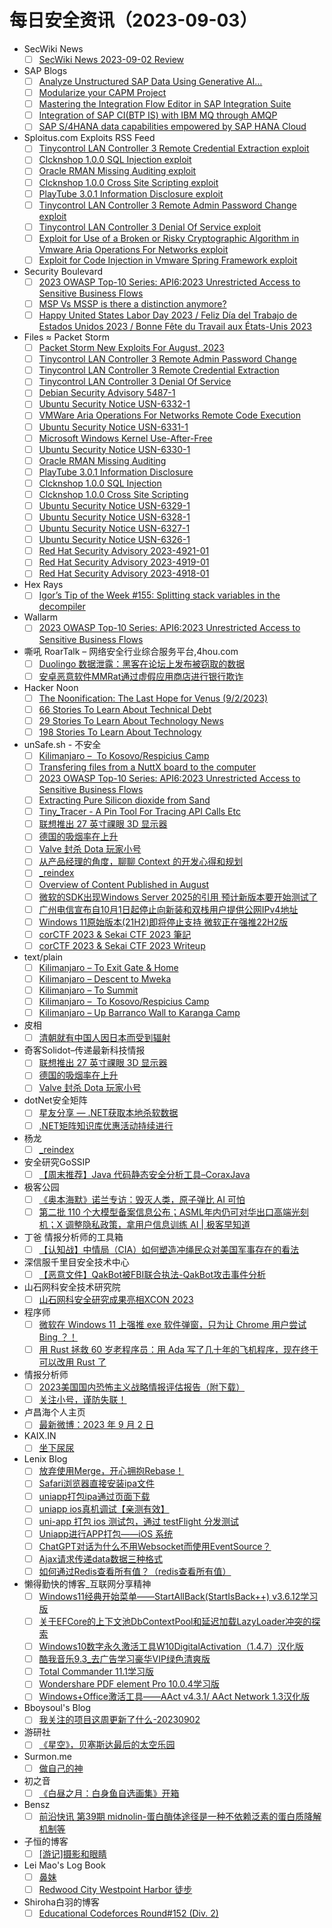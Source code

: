 # 每日安全资讯（2023-09-03）

- SecWiki News
  - [ ] [SecWiki News 2023-09-02 Review](http://www.sec-wiki.com/?2023-09-02)
- SAP Blogs
  - [ ] [Analyze Unstructured SAP Data Using Generative AI…](https://blogs.sap.com/2023/09/02/analyze-unstructured-sap-data-using-generative-ai.../)
  - [ ] [Modularize your CAPM Project](https://blogs.sap.com/2023/09/02/modularize-your-capm-project/)
  - [ ] [Mastering the Integration Flow Editor in SAP Integration Suite](https://blogs.sap.com/2023/09/02/mastering-the-integration-flow-editor-in-sap-integration-suite/)
  - [ ] [Integration of SAP CI(BTP IS) with IBM MQ through AMQP](https://blogs.sap.com/2023/09/02/integration-of-sap-cibtp-is-with-ibm-mq-through-amqp/)
  - [ ] [SAP S/4HANA data capabilities empowered by SAP HANA Cloud](https://blogs.sap.com/2023/09/02/sap-s-4hana-data-capabilities-empowered-by-sap-hana-cloud/)
- Sploitus.com Exploits RSS Feed
  - [ ] [Tinycontrol LAN Controller 3 Remote Credential Extraction exploit](https://sploitus.com/exploit?id=PACKETSTORM:174456&utm_source=rss&utm_medium=rss)
  - [ ] [Clcknshop 1.0.0 SQL Injection exploit](https://sploitus.com/exploit?id=PACKETSTORM:174445&utm_source=rss&utm_medium=rss)
  - [ ] [Oracle RMAN Missing Auditing exploit](https://sploitus.com/exploit?id=PACKETSTORM:174448&utm_source=rss&utm_medium=rss)
  - [ ] [Clcknshop 1.0.0 Cross Site Scripting exploit](https://sploitus.com/exploit?id=PACKETSTORM:174444&utm_source=rss&utm_medium=rss)
  - [ ] [PlayTube 3.0.1 Information Disclosure exploit](https://sploitus.com/exploit?id=PACKETSTORM:174446&utm_source=rss&utm_medium=rss)
  - [ ] [Tinycontrol LAN Controller 3 Remote Admin Password Change exploit](https://sploitus.com/exploit?id=PACKETSTORM:174457&utm_source=rss&utm_medium=rss)
  - [ ] [Tinycontrol LAN Controller 3 Denial Of Service exploit](https://sploitus.com/exploit?id=PACKETSTORM:174455&utm_source=rss&utm_medium=rss)
  - [ ] [Exploit for Use of a Broken or Risky Cryptographic Algorithm in Vmware Aria Operations For Networks exploit](https://sploitus.com/exploit?id=67FD011F-839D-5C22-B64F-6BC1C7C01B17&utm_source=rss&utm_medium=rss)
  - [ ] [Exploit for Code Injection in Vmware Spring Framework exploit](https://sploitus.com/exploit?id=5C9561BE-D9BB-58D0-8E51-09DDD257BC72&utm_source=rss&utm_medium=rss)
- Security Boulevard
  - [ ] [2023 OWASP Top-10 Series: API6:2023 Unrestricted Access to Sensitive Business Flows](https://securityboulevard.com/2023/09/2023-owasp-top-10-series-api62023-unrestricted-access-to-sensitive-business-flows/)
  - [ ] [MSP Vs MSSP is there a distinction anymore?](https://securityboulevard.com/2023/09/msp-vs-mssp-is-there-a-distinction-anymore/)
  - [ ] [Happy United States Labor Day 2023 / Feliz Día del Trabajo de Estados Unidos 2023 / Bonne Fête du Travail aux États-Unis 2023](https://securityboulevard.com/2023/09/happy-united-states-labor-day-2023-feliz-dia-del-trabajo-de-estados-unidos-2023-bonne-fete-du-travail-aux-etats-unis-2023/)
- Files ≈ Packet Storm
  - [ ] [Packet Storm New Exploits For August, 2023](https://packetstormsecurity.com/files/174458/202308-exploits.tgz)
  - [ ] [Tinycontrol LAN Controller 3 Remote Admin Password Change](https://packetstormsecurity.com/files/174457/ZSL-2023-5787.txt)
  - [ ] [Tinycontrol LAN Controller 3 Remote Credential Extraction](https://packetstormsecurity.com/files/174456/ZSL-2023-5786.txt)
  - [ ] [Tinycontrol LAN Controller 3 Denial Of Service](https://packetstormsecurity.com/files/174455/ZSL-2023-5785.txt)
  - [ ] [Debian Security Advisory 5487-1](https://packetstormsecurity.com/files/174454/dsa-5487-1.txt)
  - [ ] [Ubuntu Security Notice USN-6332-1](https://packetstormsecurity.com/files/174453/USN-6332-1.txt)
  - [ ] [VMWare Aria Operations For Networks Remote Code Execution](https://packetstormsecurity.com/files/174452/CVE-2023-34039-main.zip)
  - [ ] [Ubuntu Security Notice USN-6331-1](https://packetstormsecurity.com/files/174451/USN-6331-1.txt)
  - [ ] [Microsoft Windows Kernel Use-After-Free](https://packetstormsecurity.com/files/174450/GS20230902130835.tgz)
  - [ ] [Ubuntu Security Notice USN-6330-1](https://packetstormsecurity.com/files/174449/USN-6330-1.txt)
  - [ ] [Oracle RMAN Missing Auditing](https://packetstormsecurity.com/files/174448/oraclermancf-missing.txt)
  - [ ] [PlayTube 3.0.1 Information Disclosure](https://packetstormsecurity.com/files/174446/playtube301-disclose.txt)
  - [ ] [Clcknshop 1.0.0 SQL Injection](https://packetstormsecurity.com/files/174445/clcknshop100-sql.txt)
  - [ ] [Clcknshop 1.0.0 Cross Site Scripting](https://packetstormsecurity.com/files/174444/clicknshop100-xss.txt)
  - [ ] [Ubuntu Security Notice USN-6329-1](https://packetstormsecurity.com/files/174443/USN-6329-1.txt)
  - [ ] [Ubuntu Security Notice USN-6328-1](https://packetstormsecurity.com/files/174442/USN-6328-1.txt)
  - [ ] [Ubuntu Security Notice USN-6327-1](https://packetstormsecurity.com/files/174441/USN-6327-1.txt)
  - [ ] [Ubuntu Security Notice USN-6326-1](https://packetstormsecurity.com/files/174440/USN-6326-1.txt)
  - [ ] [Red Hat Security Advisory 2023-4921-01](https://packetstormsecurity.com/files/174439/RHSA-2023-4921-01.txt)
  - [ ] [Red Hat Security Advisory 2023-4919-01](https://packetstormsecurity.com/files/174438/RHSA-2023-4919-01.txt)
  - [ ] [Red Hat Security Advisory 2023-4918-01](https://packetstormsecurity.com/files/174437/RHSA-2023-4918-01.txt)
- Hex Rays
  - [ ] [Igor’s Tip of the Week #155: Splitting stack variables in the decompiler](https://hex-rays.com/blog/igors-tip-of-the-week-155-splitting-stack-variables-in-the-decompiler/)
- Wallarm
  - [ ] [2023 OWASP Top-10 Series: API6:2023 Unrestricted Access to Sensitive Business Flows](https://lab.wallarm.com/api62023-unrestricted-access-to-sensitive-business-flows/)
- 嘶吼 RoarTalk – 网络安全行业综合服务平台,4hou.com
  - [ ] [Duolingo 数据泄露：黑客在论坛上发布被窃取的数据](https://www.4hou.com/posts/6x7l)
  - [ ] [安卓恶意软件MMRat通过虚假应用商店进行银行欺诈](https://www.4hou.com/posts/5wEv)
- Hacker Noon
  - [ ] [The Noonification: The Last Hope for Venus  (9/2/2023)](https://hackernoon.com/9-2-2023-noonification?source=rss)
  - [ ] [66 Stories To Learn About Technical Debt](https://hackernoon.com/66-stories-to-learn-about-technical-debt?source=rss)
  - [ ] [29 Stories To Learn About Technology News](https://hackernoon.com/29-stories-to-learn-about-technology-news?source=rss)
  - [ ] [198 Stories To Learn About Technology](https://hackernoon.com/198-stories-to-learn-about-technology?source=rss)
- unSafe.sh - 不安全
  - [ ] [Kilimanjaro –  To Kosovo/Respicius Camp](https://buaq.net/go-176085.html)
  - [ ] [Transfering files from a NuttX board to the computer](https://buaq.net/go-176072.html)
  - [ ] [2023 OWASP Top-10 Series: API6:2023 Unrestricted Access to Sensitive Business Flows](https://buaq.net/go-176074.html)
  - [ ] [Extracting Pure Silicon dioxide from Sand](https://buaq.net/go-176073.html)
  - [ ] [Tiny_Tracer - A Pin Tool For Tracing API Calls Etc](https://buaq.net/go-176076.html)
  - [ ] [联想推出 27 英寸祼眼 3D 显示器](https://buaq.net/go-176069.html)
  - [ ] [德国的吸烟率在上升](https://buaq.net/go-176070.html)
  - [ ] [Valve 封杀 Dota 玩家小号](https://buaq.net/go-176071.html)
  - [ ] [从产品经理的角度，聊聊 Context 的开发心得和规划](https://buaq.net/go-176064.html)
  - [ ] [_reindex](https://buaq.net/go-176055.html)
  - [ ] [Overview of Content Published in August](https://buaq.net/go-176060.html)
  - [ ] [微软的SDK出现Windows Server 2025的引用 预计新版本要开始测试了](https://buaq.net/go-176056.html)
  - [ ] [广州电信宣布自10月1日起停止向新装和双栈用户提供公网IPv4地址](https://buaq.net/go-176057.html)
  - [ ] [Windows 11原始版本(21H2)即将停止支持 微软正在强推22H2版](https://buaq.net/go-176045.html)
  - [ ] [corCTF 2023 & Sekai CTF 2023 筆記](https://buaq.net/go-176052.html)
  - [ ] [corCTF 2023 & Sekai CTF 2023 Writeup](https://buaq.net/go-176053.html)
- text/plain
  - [ ] [Kilimanjaro – To Exit Gate & Home](https://textslashplain.com/2023/09/02/kilimanjaro-to-exit-gates-home/)
  - [ ] [Kilimanjaro – Descent to Mweka](https://textslashplain.com/2023/09/02/kilimanjaro-descent-to-mweka/)
  - [ ] [Kilimanjaro – To Summit](https://textslashplain.com/2023/09/02/kilimanjaro-to-summit/)
  - [ ] [Kilimanjaro –  To Kosovo/Respicius Camp](https://textslashplain.com/2023/09/02/kilimanjaro-to-kosovo-respicius-camp/)
  - [ ] [Kilimanjaro – Up Barranco Wall to Karanga Camp](https://textslashplain.com/2023/09/01/kilimanjaro-up-barranco-wall-to-karanga-camp/)
- 皮相
  - [ ] [清朝就有中国人因日本而受到辐射](https://mp.weixin.qq.com/s?__biz=MzI0NDA5MDYyNA==&mid=2648257188&idx=1&sn=b9b00376c4cd9cde7bd56b888affa47c&chksm=f14e80cbc63909ddecfaa54e22de83f84a2ee5d53c3443410fb3819973bc20b35831fd30b05b&scene=58&subscene=0#rd)
- 奇客Solidot–传递最新科技情报
  - [ ] [联想推出 27 英寸祼眼 3D 显示器](https://www.solidot.org/story?sid=75974)
  - [ ] [德国的吸烟率在上升](https://www.solidot.org/story?sid=75973)
  - [ ] [Valve 封杀 Dota 玩家小号](https://www.solidot.org/story?sid=75972)
- dotNet安全矩阵
  - [ ] [星友分享 — .NET获取本地杀软数据](https://mp.weixin.qq.com/s?__biz=MzUyOTc3NTQ5MA==&mid=2247488490&idx=1&sn=9d09875f00d44f884de6c25fa3cde39f&chksm=fa5abd07cd2d34119c30ec6809d8504c5d557e8a2c89a32c716236d4d5a176130b6f9dee9c6d&scene=58&subscene=0#rd)
  - [ ] [.NET矩阵知识库优惠活动持续进行](https://mp.weixin.qq.com/s?__biz=MzUyOTc3NTQ5MA==&mid=2247488490&idx=2&sn=7eb3573fa806fc40281c9c3b34bf1ade&chksm=fa5abd07cd2d34114981c3947ac2bc74fabf469b77db7f48909c357088a3f80b16bae429c7a7&scene=58&subscene=0#rd)
- 杨龙
  - [ ] [_reindex](https://www.yanglong.pro/_reindex/)
- 安全研究GoSSIP
  - [ ] [【周末推荐】Java 代码静态安全分析工具–CoraxJava](https://mp.weixin.qq.com/s?__biz=Mzg5ODUxMzg0Ng==&mid=2247496272&idx=1&sn=dad67b2497ca8c88523cc7a5e2431778&chksm=c063dc89f714559f82db62d7a4a05b0115fc67ce7081036d210c5c06cc5830f6dac13979e59b&scene=58&subscene=0#rd)
- 极客公园
  - [ ] [《奥本海默》诺兰专访：毁灭人类，原子弹比 AI 可怕](https://mp.weixin.qq.com/s?__biz=MTMwNDMwODQ0MQ==&mid=2653009042&idx=1&sn=fd439e55d126fe2b2752c2995bad6611&chksm=7e54c92449234032e20d1e2241196c433e6a9796e6e14ca15e059a206b96c51bbd2253d8c22b&scene=58&subscene=0#rd)
  - [ ] [第二批 110 个大模型备案信息公布；ASML年内仍可对华出口高端光刻机；X 调整隐私政策，拿用户信息训练 AI | 极客早知道](https://mp.weixin.qq.com/s?__biz=MTMwNDMwODQ0MQ==&mid=2653009041&idx=1&sn=a7d99f7a08ff4b91ad489a3baff3e0bf&chksm=7e54c9274923403176baa2d3bc58f795222004a9cf9d0c5c7deaefb9aaf561ff6397f5e8cf8d&scene=58&subscene=0#rd)
- 丁爸 情报分析师的工具箱
  - [ ] [【认知战】中情局（CIA）如何塑造冲绳民众对美国军事存在的看法](https://mp.weixin.qq.com/s?__biz=MzI2MTE0NTE3Mw==&mid=2651138408&idx=1&sn=6b9ff73acaea739afe9cf5d58dc148d6&chksm=f1af5e52c6d8d7449e66526c1785ed9b6bb282003166152fef0978428fb5ed7522e9d9800a3e&scene=58&subscene=0#rd)
- 深信服千里目安全技术中心
  - [ ] [【恶意文件】QakBot被FBI联合执法-QakBot攻击事件分析](https://mp.weixin.qq.com/s?__biz=Mzg2NjgzNjA5NQ==&mid=2247520493&idx=1&sn=ae16d32943d1845c171948ecb5af7cad&chksm=ce461bfdf93192eb80ed210cadc66fc3ad8675da08159bdd00ff8ce95a2dd5d90dcc4925f2a8&scene=58&subscene=0#rd)
- 山石网科安全技术研究院
  - [ ] [山石网科安全研究成果亮相XCON 2023](https://mp.weixin.qq.com/s?__biz=MzUzMDUxNTE1Mw==&mid=2247502055&idx=1&sn=7e0a25c8bfb3b3f0d2b43d9931634b47&chksm=fa521d59cd25944f6ae4623dc03fd1c4f9761bc5662a2d26d7b2c2700945c72d2d95e3cebb19&scene=58&subscene=0#rd)
- 程序师
  - [ ] [微软在 Windows 11 上强推 exe 软件弹窗，只为让 Chrome 用户尝试 Bing ？！](https://www.techug.com/post/microsoft-strongly-promotes-the-exe-software-pop-up-on-windows-11-only-to-allow-chrome-use6886ddb8b4c291f61777/)
  - [ ] [用 Rust 拯救 60 岁老程序员：用 Ada 写了几十年的飞机程序，现在终于可以改用 Rust 了](https://www.techug.com/post/saving-a-60-year-old-programmer-with-rust-after-decades-of-writing-airplane-programs-with-e226372109263413ef5b/)
- 情报分析师
  - [ ] [2023美国国内恐怖主义战略情报评估报告（附下载）](https://mp.weixin.qq.com/s?__biz=MzA3Mjc1MTkwOA==&mid=2650538762&idx=1&sn=9f33ef0ee5af46e68d4f61f105b89c0a&chksm=87112d41b066a457a82a9158852b6afb95fba0567909e1c630da951aa311e3c9fceef33d79a1&scene=58&subscene=0#rd)
  - [ ] [关注小号，谨防失联！](https://mp.weixin.qq.com/s?__biz=MzA3Mjc1MTkwOA==&mid=2650538762&idx=2&sn=2189cdf168d11fb893287c6b272512aa&chksm=87112d41b066a457d40d338e1f4e29db858bf442357a35235e7552b06d681140c9abfcae1336&scene=58&subscene=0#rd)
- 卢昌海个人主页
  - [ ] [最新微博：2023 年 9 月 2 日](https://www.changhai.org/articles/miscellaneous/blog/202309.php#latest)
- KAIX.IN
  - [ ] [坐下尿尿](https://kaix.in/2023/0902-sitting-down-to-pee/)
- Lenix Blog
  - [ ] [放弃使用Merge，开心拥抱Rebase！](https://blog.p2hp.com/archives/11517)
  - [ ] [Safari浏览器直接安装ipa文件](https://blog.p2hp.com/archives/11512)
  - [ ] [uniapp打包ipa通过页面下载](https://blog.p2hp.com/archives/11510)
  - [ ] [uniapp ios真机调试【亲测有效】](https://blog.p2hp.com/archives/11505)
  - [ ] [uni-app 打包 ios 测试包，通过 testFlight 分发测试](https://blog.p2hp.com/archives/11489)
  - [ ] [Uniapp进行APP打包——iOS 系统](https://blog.p2hp.com/archives/11487)
  - [ ] [ChatGPT对话为什么不用Websocket而使用EventSource？](https://blog.p2hp.com/archives/11485)
  - [ ] [Ajax请求传递data数据三种格式](https://blog.p2hp.com/archives/11477)
  - [ ] [如何通过Redis查看所有值？（redis查看所有值）](https://blog.p2hp.com/archives/11475)
- 懒得勤快的博客_互联网分享精神
  - [ ] [Windows11经典开始菜单——StartAllBack(StartIsBack++) v3.6.12学习版](https://masuit.com/1751)
  - [ ] [关于EFCore的上下文池DbContextPool和延迟加载LazyLoader冲突的探索](https://masuit.com/2049)
  - [ ] [Windows10数字永久激活工具W10DigitalActivation（1.4.7）汉化版](https://masuit.com/1259)
  - [ ] [酷我音乐9.3_去广告学习豪华VIP绿色清爽版](https://masuit.com/153)
  - [ ] [Total Commander 11.1学习版](https://masuit.com/1311)
  - [ ] [Wondershare PDF element Pro 10.0.4学习版](https://masuit.com/1452)
  - [ ] [Windows+Office激活工具——AAct v4.3.1/ AAct Network 1.3汉化版](https://masuit.com/1245)
- Bboysoul's Blog
  - [ ] [我关注的项目这周更新了什么-20230902](https://www.bboy.app/2023/09/02/%E6%88%91%E5%85%B3%E6%B3%A8%E7%9A%84%E9%A1%B9%E7%9B%AE%E8%BF%99%E5%91%A8%E6%9B%B4%E6%96%B0%E4%BA%86%E4%BB%80%E4%B9%88-20230902/)
- 游研社
  - [ ] [《星空》，贝塞斯达最后的太空乐园](https://www.yystv.cn/p/11115)
- Surmon.me
  - [ ] [做自己的神](https://surmon.me/article/230)
- 初之音
  - [ ] [《白昼之月：白身鱼自选画集》开箱](https://www.himiku.com/archives/mahiru-no-tsuki.html)
- Bensz
  - [ ] [前沿快讯 第39期 midnolin-蛋白酶体途径是一种不依赖泛素的蛋白质降解机制等](https://blognas.hwb0307.com/other/5483)
- 子恒的博客
  - [ ] [[游记]摄影和眼睛](http://chestnutheng.github.io/%E6%91%84%E5%BD%B1%E5%92%8C%E7%9C%BC%E7%9D%9B/)
- Lei Mao's Log Book
  - [ ] [鼻妹](https://leimao.github.io/essay/%E9%BC%BB%E5%A6%B9/)
  - [ ] [Redwood City Westpoint Harbor 徒步](https://leimao.github.io/life/Redwood-City-Westpoint-Harbor/)
- Shiroha白羽的博客
  - [ ] [Educational Codeforces Round#152 (Div. 2)](https://blog.mauve.icu/2023/09/02/acm/EducationalCodeforcesRound154/)
